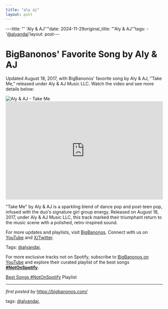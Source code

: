 ```yaml
---
title: "aly aj"
layout: post
---
```

---title: "' 'Aly & AJ''"date: 2024-11-29original_title: "'Aly & AJ'"tags:  - '[@alyandaj](/tags/alyandaj/)'layout: post---<!-- Post Title --><h1 >BigBanonos' Favorite Song by Aly & AJ</h1> <!-- Introductory Text --><p >Updated August 18, 2017, with BigBanonos' favorite song by Aly & AJ, "Take Me," released under Aly & AJ Music LLC. Watch the video and see more details below:</p> <!-- Featured Image --><div > <img src="https://assets.teenvogue.com/photos/599731b15f6fa02c8d62543b/4:3/w_1180,h_885,c_limit/Instagram_AlyAJ.png" alt="Aly & AJ - Take Me" /></div> <!-- YouTube Video Embed --><div > <iframe width="100%" height="315" src="https://www.youtube.com/embed/UqmxHwLI9yg" title="Aly & AJ - Take Me" frameborder="0" allow="accelerometer; autoplay; clipboard-write; encrypted-media; gyroscope; picture-in-picture; web-share" referrerpolicy="strict-origin-when-cross-origin" allowfullscreen></iframe></div> <!-- Song Information --><div > <p>"Take Me" by Aly & AJ is a sparkling blend of dance pop and post-teen pop, infused with the duo's signature girl group energy. Released on August 18, 2017, under Aly & AJ Music LLC, this track marked their triumphant return to the music scene with a polished, retro-inspired sound.</p></div> <!-- Footer Links --><div > <p>For more updates and playlists, visit <a href="https://bigbanonos.com/" target="_blank">BigBanonos</a>. Connect with us on <a href="https://www.youtube.com/[@BigBanonos](/tags/BigBanonos/)" target="_blank">YouTube</a> and <a href="https://x.com/bigbanonos" target="_blank">X/Twitter</a>.</p></div> <!-- Tags --><p >Tags: [@alyandaj](/tags/alyandaj/),</p><!--Subscribe and Playlist Links--><div>    <p>For more exclusive tracks not on Spotify, subscribe to <a href="https://www.youtube.com/[@BigBanonos](/tags/BigBanonos/)" target="_blank">BigBanonos on YouTube</a> and explore their curated playlist of the best songs <strong>[#NotOnSpotify](/tags/NotOnSpotify/)</strong>.</p>    <p><a href="https://www.youtube.com/playlist?list=PLtuNtuTatqI0kFahUCbtbfenC_ET5O_tr" target="_blank">Best Songs [#NotOnSpotify](/tags/NotOnSpotify/) Playlist<br /></a></p></div><hr /><p><em>first posted by</em> <a href="https://bigbanonos.com/" rel="noopener" target="_new">https://bigbanonos.com/</a></p><p>tags: [@alyandaj](/tags/alyandaj/),</p>